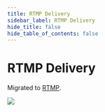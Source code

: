 ```yaml
---
title: RTMP Delivery
sidebar_label: RTMP Delivery 
hide_title: false
hide_table_of_contents: false
---
```


# RTMP Delivery

Migrated to [RTMP](./rtmp.md).

![](https://ossrs.net/gif/v1/sls.gif?site=ossrs.io&path=/lts/doc/en/v5/delivery-rtmp)


